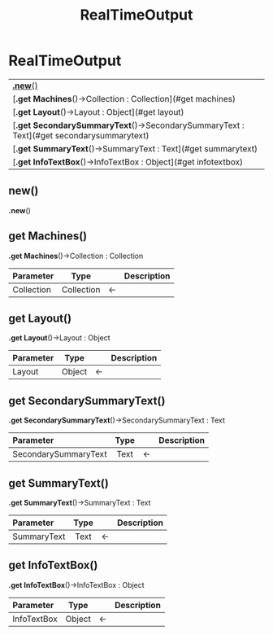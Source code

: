 ﻿---
layout: default
title: RealTimeOutput
parent: Classes
---

# RealTimeOutput

|   |
|:---|
|[**.new**()](#new)<br>|
|[**.get Machines**()->Collection : Collection](#get machines)<br>|
|[**.get Layout**()->Layout : Object](#get layout)<br>|
|[**.get SecondarySummaryText**()->SecondarySummaryText : Text](#get secondarysummarytext)<br>|
|[**.get SummaryText**()->SummaryText : Text](#get summarytext)<br>|
|[**.get InfoTextBox**()->InfoTextBox : Object](#get infotextbox)<br>|


## new()
**.new**()


## get Machines()
**.get Machines**()->Collection : Collection

|Parameter|Type|   |Description|
|:---|:---:|:---:|:---:|
|Collection|Collection|<-|<Description>|

## get Layout()
**.get Layout**()->Layout : Object

|Parameter|Type|   |Description|
|:---|:---:|:---:|:---:|
|Layout|Object|<-|<Description>|

## get SecondarySummaryText()
**.get SecondarySummaryText**()->SecondarySummaryText : Text

|Parameter|Type|   |Description|
|:---|:---:|:---:|:---:|
|SecondarySummaryText|Text|<-|<Description>|

## get SummaryText()
**.get SummaryText**()->SummaryText : Text

|Parameter|Type|   |Description|
|:---|:---:|:---:|:---:|
|SummaryText|Text|<-|<Description>|

## get InfoTextBox()
**.get InfoTextBox**()->InfoTextBox : Object

|Parameter|Type|   |Description|
|:---|:---:|:---:|:---:|
|InfoTextBox|Object|<-|<Description>|
